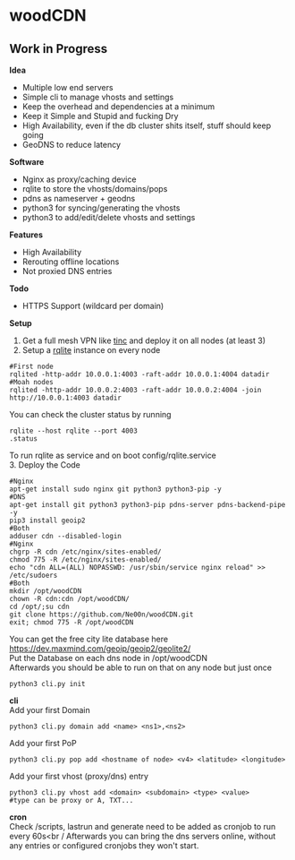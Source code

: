 # woodCDN

## Work in Progress

**Idea**<br />
- Multiple low end servers
- Simple cli to manage vhosts and settings
- Keep the overhead and dependencies at a minimum
- Keep it Simple and Stupid and fucking Dry
- High Availability, even if the db cluster shits itself, stuff should keep going
- GeoDNS to reduce latency

**Software**<br />
- Nginx as proxy/caching device
- rqlite to store the vhosts/domains/pops
- pdns as nameserver + geodns
- python3 for syncing/generating the vhosts
- python3 to add/edit/delete vhosts and settings

**Features**<br />
- High Availability
- Rerouting offline locations
- Not proxied DNS entries

**Todo**<br />
- HTTPS Support (wildcard per domain)

**Setup**<br />
1. Get a full mesh VPN like [tinc](https://www.tinc-vpn.org/) and deploy it on all nodes (at least 3)</br >
2. Setup a [rqlite](https://github.com/rqlite/rqlite) instance on every node<br >
```
#First node
rqlited -http-addr 10.0.0.1:4003 -raft-addr 10.0.0.1:4004 datadir
#Moah nodes
rqlited -http-addr 10.0.0.2:4003 -raft-addr 10.0.0.2:4004 -join http://10.0.0.1:4003 datadir
```
You can check the cluster status by running
```
rqlite --host rqlite --port 4003
.status
```
To run rqlite as service and on boot config/rqlite.service<br />
3. Deploy the Code
```
#Nginx
apt-get install sudo nginx git python3 python3-pip -y
#DNS
apt-get install git python3 python3-pip pdns-server pdns-backend-pipe -y
pip3 install geoip2
#Both
adduser cdn --disabled-login
#Nginx
chgrp -R cdn /etc/nginx/sites-enabled/
chmod 775 -R /etc/nginx/sites-enabled/
echo "cdn ALL=(ALL) NOPASSWD: /usr/sbin/service nginx reload" >> /etc/sudoers
#Both
mkdir /opt/woodCDN
chown -R cdn:cdn /opt/woodCDN/
cd /opt/;su cdn
git clone https://github.com/Ne00n/woodCDN.git
exit; chmod 775 -R /opt/woodCDN
```

You can get the free city lite database here https://dev.maxmind.com/geoip/geoip2/geolite2/<br />
Put the Database on each dns node in /opt/woodCDN<br />
Afterwards you should be able to run on that on any node but just once<br />
```
python3 cli.py init
```

**cli**<br />
Add your first Domain
```
python3 cli.py domain add <name> <ns1>,<ns2>
```
Add your first PoP<br/>
```
python3 cli.py pop add <hostname of node> <v4> <latitude> <longitude>
```
Add your first vhost (proxy/dns) entry
```
python3 cli.py vhost add <domain> <subdomain> <type> <value>
#type can be proxy or A, TXT...
```

**cron**<br />
Check /scripts, lastrun and generate need to be added as cronjob to run every 60s<br /
Afterwards you can bring the dns servers online, without any entries or configured cronjobs they won't start.<br />
